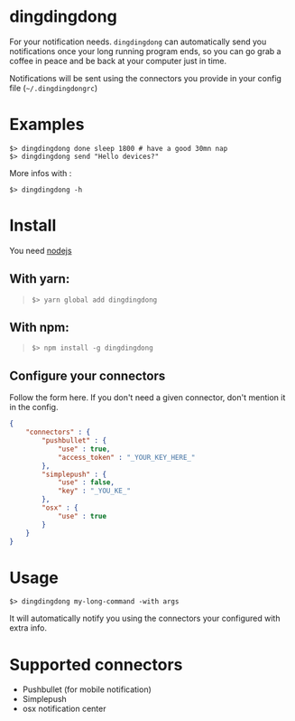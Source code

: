 # dingdingdong

For your notification needs.
`dingdingdong` can automatically send you notifications once your long running program ends, so you can go grab a coffee in peace and be back at your computer just in time.

Notifications will be sent using the connectors you provide in your config file (`~/.dingdingdongrc`)

# Examples

```shell
$> dingdingdong done sleep 1800 # have a good 30mn nap
$> dingdingdong send "Hello devices?"
```

More infos with : 
```shell
$> dingdingdong -h
```

# Install

You need [nodejs](https://nodejs.org/en/)

## With yarn:

> `$> yarn global add dingdingdong`

## With npm:
> `$> npm install -g dingdingdong`

## Configure your connectors

Follow the form here. If you don't need a given connector, don't mention it in the config.

```json
{
	"connectors" : {
		"pushbullet" : {
			"use" : true,
			"access_token" : "_YOUR_KEY_HERE_"
		},
		"simplepush" : {
			"use" : false,
			"key" : "_YOU_KE_"
		},
		"osx" : {
			"use" : true
		}
	}
}

```

# Usage

`$> dingdingdong my-long-command -with args`

It will automatically notify you using the connectors your configured with extra info.

# Supported connectors

- Pushbullet (for mobile notification)
- Simplepush
- osx notification center
